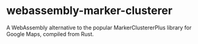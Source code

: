 # webassembly-marker-clusterer
A WebAssembly alternative to the popular MarkerClustererPlus library for Google Maps, compiled from Rust.
